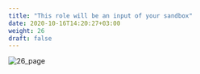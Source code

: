 ```yaml
---
title: "This role will be an input of your sandbox"
date: 2020-10-16T14:20:27+03:00
weight: 26
draft: false
---
```


 ![26_page](/images/module3/26_page.png)

